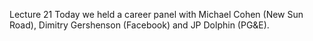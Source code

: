 Lecture 21
Today we held a career panel with Michael Cohen (New Sun Road), Dimitry Gershenson (Facebook) and JP Dolphin (PG&E).  